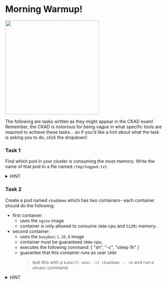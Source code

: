 # Morning Warmup!
<img src="https://media.slid.es/uploads/730082/images/5298631/k8s-meme.jpg" width="300"/>

The following are tasks written as they might appear in the CKAD exam! Remember, the CKAD is notorious for being vague in what specific tools are required to achieve these tasks... so if you'd like a hint about what the task is asking you to do, click the dropdown!

### Task 1
Find which pod in your cluster is consuming the most memory. Write the name of that pod to a file named `/tmp/hogpod.txt`

<details>
<summary>HINT</summary>
<br>

Use the `kubectl top pods` command against all namespaces in the cluster and find which has the highest memory usage!
  
</details>

### Task 2

Create a pod named `ckaddemo` which has two containers- each container should do the following:
- first container:
    - uses the `nginx` image
    - container is only allowed to consume `300m` cpu and `512Mi` memory.
- second container: 
    - uses the `busybox:1.35.0` image
    - container must be guaranteed `300m` cpu.
    - executes the following command: [ "sh", "-c", "sleep 1h" ]
    - guarantee that this container runs as user `1000`
        > test this with a `kubectl exec -it ckaddemo -- sh` and run a `whoami` command.

<details>
<summary>HINT</summary>
<br>

- container is only allowed to consume `300m` cpu and `512Mi` memory **<-- add a LIMIT**                                                   - command: [ "sh", "-c", "sleep 1h" ]                    
- container must be guaranteed `300m` cpu. **<-- add a REQUEST**
- guarantee that this container runs as user `1000` **<-- add a SECURITY CONTEXT**                                                                           
  
</details>

<!--

```yaml
apiVersion: v1
kind: Pod
metadata:
  name: midday-challenge
spec:
  containers:
  - name: bizzeebox
    image: busybox:1.35.0
    command: [ "sh", "-c", "sleep 1h" ]
    resources:
      requests:
        cpu: 300m
    securityContext:
      runAsUser: 1000
  - name: engine-x
    image: nginx
    resources:
      limits:
        cpu: 300m
        memory: 512Mi
```
-->
